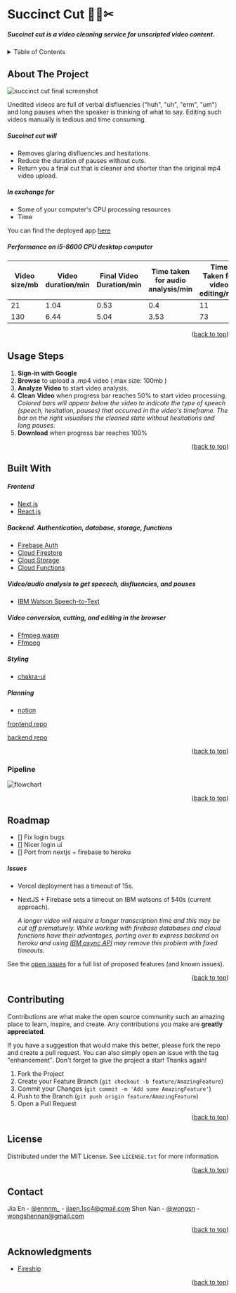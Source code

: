 <div id="top"></div>

# Succinct Cut 🎥🧹✂

##### Succinct cut is a video cleaning service for unscripted video content. 

<!-- TABLE OF CONTENTS -->

<details>
  <summary>Table of Contents</summary>
  <ol>
    <li>
      <a href="#about-the-project">About The Project</a>
    </li>
    <li><a href="#usage-steps">Usage Steps</a></li>
    <li><a href="#built-with">Built With</a></li>
    <li><a href="#pipeline">Pipeline</a></li>
    <li><a href="#roadmap">Roadmap</a></li>
    <li><a href="#contributing">Contributing</a></li>
    <li><a href="#license">License</a></li>
    <li><a href="#contact">Contact</a></li>
    <li><a href="#acknowledgments">Acknowledgments</a></li>
  </ol>
</details>

<!-- ABOUT THE PROJECT -->

## About The Project

![succinct cut final screenshot](/images/6_sc.png)



Unedited videos are full of verbal disfluencies  ("huh", "uh", "erm", "um") and long pauses when the speaker is thinking of what to say. Editing such videos manually is tedious and time consuming.

##### Succinct cut will

- Removes glaring disfluencies and hesitations.
- Reduce the duration of pauses without cuts.
- Return you a final cut that is cleaner and shorter than the original mp4 video upload.

##### In exchange for

- Some of your computer's CPU processing resources
- Time

You can find the deployed app [here](http://cutcut-sigma.vercel.app/)

##### Performance on i5-8600 CPU desktop computer

| Video size/mb | Video duration/min | Final Video Duration/min | Time taken for audio analysis/min | Time Taken for video editing/min |
| ------------- | ------------------ | ------------------------ | --------------------------------- | -------------------------------- |
| 21            | 1.04               | 0.53                     | 0.4                               | 11                               |
| 130           | 6.44               | 5.04                     | 3.53                              | 73                               |



<p align="right">(<a href="#top">back to top</a>)</p>

## Usage Steps

1. __Sign-in with Google__
2. __Browse__ to upload a .mp4 video ( max size: 100mb )
3. __Analyze Video__ to start video analysis.
4. __Clean__ __Video__ when progress bar reaches 50% to start video processing. 
   *Colored bars will appear below the video to indicate the type of speech (speech, hesitation, pauses) that occurred in the video's timeframe. 
   The bar on the right visualises the cleaned state without hesitations and long pauses.*
5. __Download__ when progress bar reaches 100%

<p align="right">(<a href="#top">back to top</a>)</p>

## Built With

##### Frontend

* [Next.js](https://nextjs.org/)
* [React.js](https://reactjs.org/)

##### Backend. Authentication, database, storage, functions

* [Firebase Auth](https://firebase.google.com/docs/auth)
* [Cloud Firestore](https://firebase.google.com/docs/firestore)
* [Cloud Storage](https://firebase.google.com/docs/storage)
* [Cloud Functions](https://firebase.google.com/docs/functions)

##### Video/audio analysis to get speeech, disfluencies, and pauses

- [IBM Watson Speech-to-Text](https://www.ibm.com/sg-en/cloud/watson-speech-to-text)

##### Video conversion, cutting, and editing in the browser

- [Ffmpeg.wasm](https://github.com/ffmpegwasm/ffmpeg.wasm)
- [Ffmpeg](https://www.ffmpeg.org/)

##### Styling

- [chakra-ui](https://chakra-ui.com/)

##### Planning

- [notion](https://wongshennan.notion.site/Video-Editor-Transcription-2877c4a64f5b46fdaace8af30a474a5d)



[frontend repo](https://github.com/Ennnm/succinct-cut)

[backend repo](https://github.com/Ennnm/succinct-cut-cloudfunc)

<p align="right">(<a href="#top">back to top</a>)</p>

### Pipeline

![flowchart](/images/pipeline_mermaid.JPG)

<p align="right">(<a href="#top">back to top</a>)</p>

<!-- ROADMAP -->

## Roadmap

- [] Fix login bugs
- [] Nicer login ui
- [] Port from nextjs + firebase to heroku

##### Issues

- Vercel deployment has a timeout of 15s.

- NextJS + Firebase sets a timeout on IBM watsons of 540s (current approach).

  *A longer video will require a longer transcription time and this may be cut off prematurely.
  While working with firebase databases and cloud functions have their advantages, porting over to express backend on heroku and using [IBM async API](https://cloud.ibm.com/apidocs/speech-to-text?code=node#registercallback) may remove this problem with fixed timeouts.*

See the [open issues](https://github.com/ennnm/succinct_cut/issues) for a full list of proposed features (and known issues).

<p align="right">(<a href="#top">back to top</a>)</p>

<!-- CONTRIBUTING -->

## Contributing

Contributions are what make the open source community such an amazing place to learn, inspire, and create. Any contributions you make are **greatly appreciated**.

If you have a suggestion that would make this better, please fork the repo and create a pull request. You can also simply open an issue with the tag "enhancement".
Don't forget to give the project a star! Thanks again!

1. Fork the Project
2. Create your Feature Branch (`git checkout -b feature/AmazingFeature`)
3. Commit your Changes (`git commit -m 'Add some AmazingFeature'`)
4. Push to the Branch (`git push origin feature/AmazingFeature`)
5. Open a Pull Request

<p align="right">(<a href="#top">back to top</a>)</p>



<!-- LICENSE -->

## License

Distributed under the MIT License. See `LICENSE.txt` for more information.

<p align="right">(<a href="#top">back to top</a>)</p>



<!-- CONTACT -->

## Contact

Jia En - [@ennnm_](https://twitter.com/ennnm_) - jiaen.1sc4@gmail.com
Shen Nan - [@wongsn](https://twitter.com/wongsn) - wongshennan@gmail.com

<p align="right">(<a href="#top">back to top</a>)</p>



<!-- ACKNOWLEDGMENTS -->

## Acknowledgments

* [Fireship ](https://www.youtube.com/watch?v=-OTc0Ki7Sv0)

<p align="right">(<a href="#top">back to top</a>)</p>



<!-- MARKDOWN LINKS & IMAGES -->
<!-- https://www.markdownguide.org/basic-syntax/#reference-style-links -->

[contributors-shield]: https://img.shields.io/github/contributors/github_username/repo_name.svg?style=for-the-badge
[contributors-url]: https://github.com/github_username/repo_name/graphs/contributors
[forks-shield]: https://img.shields.io/github/forks/github_username/repo_name.svg?style=for-the-badge
[forks-url]: https://github.com/github_username/repo_name/network/members
[stars-shield]: https://img.shields.io/github/stars/github_username/repo_name.svg?style=for-the-badge
[stars-url]: https://github.com/github_username/repo_name/stargazers
[issues-shield]: https://img.shields.io/github/issues/github_username/repo_name.svg?style=for-the-badge
[issues-url]: https://github.com/github_username/repo_name/issues
[license-shield]: https://img.shields.io/github/license/github_username/repo_name.svg?style=for-the-badge
[license-url]: https://github.com/github_username/repo_name/blob/master/LICENSE.txt
[linkedin-shield]: https://img.shields.io/badge/-LinkedIn-black.svg?style=for-the-badge&logo=linkedin&colorB=555
[linkedin-url]: https://linkedin.com/in/linkedin_username
[product-screenshot]: images/screenshot.png
